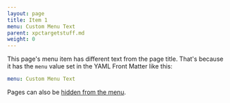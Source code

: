 ```yaml
---
layout: page
title: Item 1
menu: Custom Menu Text
parent: xpctargetstuff.md
weight: 0
---
```


This page's menu item has different text from the page title.  That's because it has the ```menu``` value set in the YAML Front Matter like this:

```yaml
menu: Custom Menu Text
```

Pages can also be [hidden from the menu](/jekyll-materialdocs/hidden-page).
